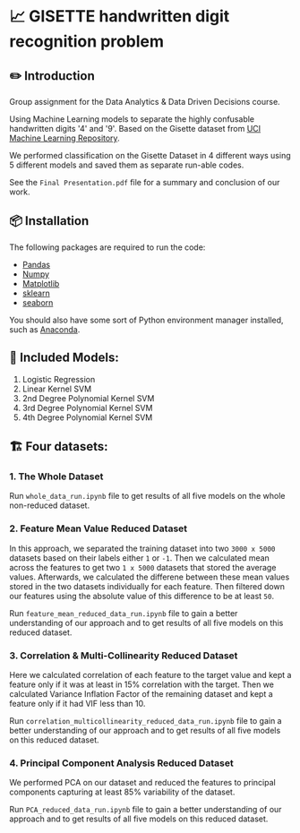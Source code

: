 # 📈 GISETTE handwritten digit recognition problem

## ✏️ Introduction

Group assignment for the Data Analytics & Data Driven Decisions course.

Using Machine Learning models to separate the highly confusable handwritten digits '4' and '9'. Based on the Gisette dataset from [UCI Machine Learning Repository](https://archive.ics.uci.edu/dataset/170/gisette).

We performed classification on the Gisette Dataset in 4 different ways using 5 different models and saved them as separate run-able codes.

See the `Final Presentation.pdf` file for a summary and conclusion of our work.

## 📦 Installation

The following packages are required to run the code:

- [Pandas](https://pandas.pydata.org/)
- [Numpy](https://numpy.org/)
- [Matplotlib](https://matplotlib.org/)
- [sklearn](https://scikit-learn.org/stable/)
- [seaborn](https://seaborn.pydata.org/)

You should also have some sort of Python environment manager installed, such as [Anaconda](https://www.anaconda.com/).

## 🎯 Included Models:

1. Logistic Regression
2. Linear Kernel SVM
3. 2nd Degree Polynomial Kernel SVM
4. 3rd Degree Polynomial Kernel SVM
5. 4th Degree Polynomial Kernel SVM

## 🏗️ Four datasets:

### 1. The Whole Dataset

Run `whole_data_run.ipynb` file to get results of all five models on the whole non-reduced dataset.

### 2. Feature Mean Value Reduced Dataset

In this approach, we separated the training dataset into two `3000 x 5000` datasets based on their labels either `1` or `-1`. Then we calculated mean across the features to get two `1 x 5000` datasets that stored the average values. Afterwards, we calculated the differene between these mean values stored in the two datasets individually for each feature. Then filtered down our features using the absolute value of this difference to be at least `50`.

Run `feature_mean_reduced_data_run.ipynb` file to gain a better understanding of our approach and to get results of all five models on this reduced dataset.

### 3. Correlation & Multi-Collinearity Reduced Dataset

Here we calculated correlation of each feature to the target value and kept a feature only if it was at least in 15% correlation with the target.
Then we calculated Variance Inflation Factor of the remaining dataset and kept a feature only if it had VIF less than 10.

Run `correlation_multicollinearity_reduced_data_run.ipynb` file to gain a better understanding of our approach and to get results of all five models on this reduced dataset.

### 4. Principal Component Analysis Reduced Dataset

We performed PCA on our dataset and reduced the features to principal components capturing at least 85% variability of the dataset.

Run `PCA_reduced_data_run.ipynb` file to gain a better understanding of our approach and to get results of all five models on this reduced dataset.
